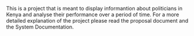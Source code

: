 This is a project that is meant to display informantion about politicians in Kenya and analyse their performance over a period of time. For a more detailed explanation of the project please read the proposal document and the System Documentation.